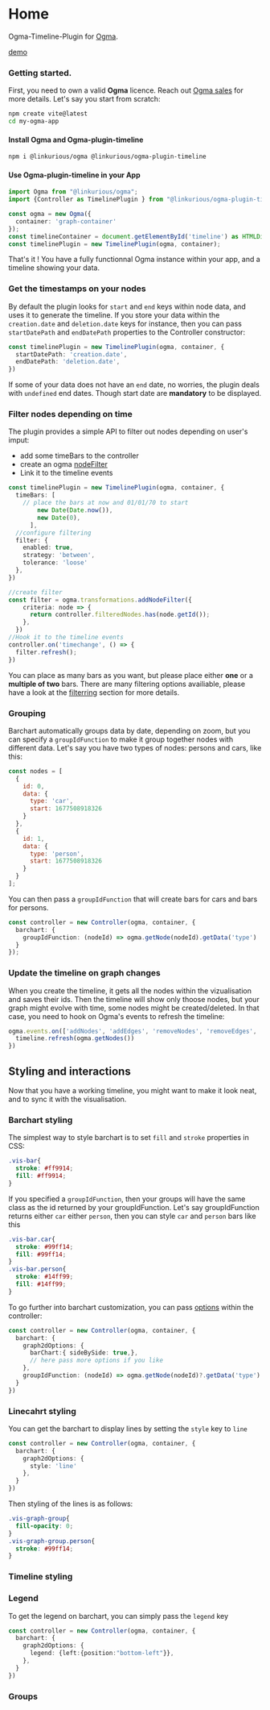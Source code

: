 # Home

Ogma-Timeline-Plugin for [Ogma](https://doc.linkurio.us/ogma/latest/).

[demo](/examples/demo)
### Getting started.

First, you need to own a valid **Ogma** licence. Reach out [Ogma sales](https://doc.linkurio.us/ogma/latest/support.html) for more details.
Let's say you start from scratch:

```bash
npm create vite@latest
cd my-ogma-app
```

#### Install Ogma and Ogma-plugin-timeline
```bash
npm i @linkurious/ogma @linkurious/ogma-plugin-timeline
```

#### Use Ogma-plugin-timeline in your App

```ts
import Ogma from "@linkurious/ogma";
import {Controller as TimelinePlugin } from "@linkurious/ogma-plugin-timeline";

const ogma = new Ogma({
  container: 'graph-container'
});
const timelineContainer = document.getElementById('timeline') as HTMLDivElement;
const timelinePlugin = new TimelinePlugin(ogma, container);
```

That's it ! You have a fully functionnal Ogma instance within your app, and a timeline showing your data.

### Get the timestamps on your nodes

By default the plugin looks for `start` and `end` keys within node data, and uses it to generate the timeline.
If you store your data within the `creation.date` and `deletion.date` keys for instance, then you can pass `startDatePath` and `endDatePath` properties to the Controller constructor: 

```ts
const timelinePlugin = new TimelinePlugin(ogma, container, {
  startDatePath: 'creation.date',
  endDatePath: 'deletion.date',
})
```
If some of your data does not have an `end` date, no worries, the plugin deals with `undefined` end dates. Though start date are **mandatory** to be displayed.

### Filter nodes depending on time

The plugin provides a simple API to filter out nodes depending on user's imput: 
 - add some timeBars to the controller
 - create an ogma [nodeFilter](https://doc.linkurious.com/ogma/latest/api.html#Ogma-transformations-addNodeFilter)
 - Link it to the timeline events

```ts
const timelinePlugin = new TimelinePlugin(ogma, container, {
  timeBars: [
    // place the bars at now and 01/01/70 to start
        new Date(Date.now()), 
        new Date(0),
      ],
  //configure filtering
  filter: {
    enabled: true,
    strategy: 'between',
    tolerance: 'loose'
  },
})

//create filter
const filter = ogma.transformations.addNodeFilter({
    criteria: node => {
      return controller.filteredNodes.has(node.getId());
    },
  })
//Hook it to the timeline events
controller.on('timechange', () => {
  filter.refresh();
})
```

You can place as many bars as you want, but please place either **one** or a **multiple of two** bars.
There are many filtering options availiable, please have a look at the [filterring](./filtering.md) section for more details.

### Grouping

Barchart automatically groups data by date, depending on zoom, but you can specify a `groupIdFunction` to make it group together nodes with different data.
Let's say you have two types of nodes: persons and cars, like this: 

```js
const nodes = [
  {
    id: 0,
    data: {
      type: 'car',
      start: 1677508918326
    }
  },
  {
    id: 1,
    data: {
      type: 'person',
      start: 1677508918326
    }
  }
];
```
You can then pass a `groupIdFunction` that will create bars for cars and bars for persons.
```ts
const controller = new Controller(ogma, container, {
  barchart: {
    groupIdFunction: (nodeId) => ogma.getNode(nodeId).getData('type')
  }
});
```


### Update the timeline on graph changes

When you create the timeline, it gets all the nodes within the vizualisation and saves their ids. 
Then the timeline will show only thoose nodes, but your graph might evolve with time, some nodes might be created/deleted. In that case, you need to hook on Ogma's events to refresh the timeline: 
  
```ts
ogma.events.on(['addNodes', 'addEdges', 'removeNodes', 'removeEdges', 'clearGraph'] ,() => {
  timeline.refresh(ogma.getNodes())
})
```

## Styling and interactions

Now that you have a working timeline, you might want to make it look neat, and to sync it with the visualisation.

### Barchart styling

The simplest way to style barchart is to set `fill` and `stroke` properties in CSS: 

```css
.vis-bar{
  stroke: #ff9914;
  fill: #ff9914;
}
```

If you specified a `groupIdFunction`, then your groups will have the same class as the id returned by your groupIdFunction.
Let's say groupIdFunction returns either `car` either `person`, then you can style `car` and `person` bars like this

```css
.vis-bar.car{
  stroke: #99ff14;
  fill: #99ff14;
}
.vis-bar.person{
  stroke: #14ff99;
  fill: #14ff99;
}
```

To go further into barchart customization, you can pass [options](https://visjs.github.io/vis-timeline/docs/graph2d/#Configuration_Options) within the controller: 

```ts
const controller = new Controller(ogma, container, {
  barchart: {
    graph2dOptions: {
      barChart:{ sideBySide: true,},
      // here pass more options if you like
    },
    groupIdFunction: (nodeId) => ogma.getNode(nodeId)?.getData('type')
  }
})
```
### Linecahrt styling

You can get the barchart to display lines by setting the `style` key to `line`

```ts
const controller = new Controller(ogma, container, {
  barchart: {
    graph2dOptions: {
      style: 'line'
    },
  }
})
```

Then styling of the lines is as follows: 
```css
.vis-graph-group{
  fill-opacity: 0;
}
.vis-graph-group.person{
  stroke: #99ff14;
}
```
### Timeline styling


### Legend

To get the legend on barchart, you can simply pass the `legend` key
```ts
const controller = new Controller(ogma, container, {
  barchart: {
    graph2dOptions: {
      legend: {left:{position:"bottom-left"}},
    },
  }
})
```

### Groups


